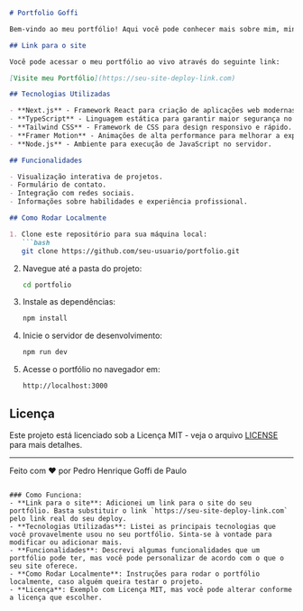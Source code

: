 ```markdown
# Portfolio Goffi

Bem-vindo ao meu portfólio! Aqui você pode conhecer mais sobre mim, minhas habilidades, experiências e projetos. Este é o meu espaço para compartilhar meu trabalho e contribuir para a comunidade.

## Link para o site

Você pode acessar o meu portfólio ao vivo através do seguinte link:

[Visite meu Portfólio](https://seu-site-deploy-link.com)

## Tecnologias Utilizadas

- **Next.js** - Framework React para criação de aplicações web modernas.
- **TypeScript** - Linguagem estática para garantir maior segurança no código.
- **Tailwind CSS** - Framework de CSS para design responsivo e rápido.
- **Framer Motion** - Animações de alta performance para melhorar a experiência do usuário.
- **Node.js** - Ambiente para execução de JavaScript no servidor.

## Funcionalidades

- Visualização interativa de projetos.
- Formulário de contato.
- Integração com redes sociais.
- Informações sobre habilidades e experiência profissional.

## Como Rodar Localmente

1. Clone este repositório para sua máquina local:
   ```bash
   git clone https://github.com/seu-usuario/portfolio.git
   ```

2. Navegue até a pasta do projeto:
   ```bash
   cd portfolio
   ```

3. Instale as dependências:
   ```bash
   npm install
   ```

4. Inicie o servidor de desenvolvimento:
   ```bash
   npm run dev
   ```

5. Acesse o portfólio no navegador em:
   ```
   http://localhost:3000
   ```

## Licença

Este projeto está licenciado sob a Licença MIT - veja o arquivo [LICENSE](LICENSE) para mais detalhes.

---

Feito com ❤️ por Pedro Henrique Goffi de Paulo
```

### Como Funciona:
- **Link para o site**: Adicionei um link para o site do seu portfólio. Basta substituir o link `https://seu-site-deploy-link.com` pelo link real do seu deploy.
- **Tecnologias Utilizadas**: Listei as principais tecnologias que você provavelmente usou no seu portfólio. Sinta-se à vontade para modificar ou adicionar mais.
- **Funcionalidades**: Descrevi algumas funcionalidades que um portfólio pode ter, mas você pode personalizar de acordo com o que o seu site oferece.
- **Como Rodar Localmente**: Instruções para rodar o portfólio localmente, caso alguém queira testar o projeto.
- **Licença**: Exemplo com Licença MIT, mas você pode alterar conforme a licença que escolher.
